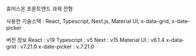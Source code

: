 휴머스온 프론트엔드 과제 전형

사용한 기술스택 : React, Typescript, Next.js, Material UI, x-data-grid, x-date-picker

버전 정보
React : v19
Typescript : v5
Next : v15
Material UI : v6.1.4
x-data-grid : v7.21.0
x-date-picker : v.7.21.0